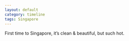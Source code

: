 ```yaml
---
layout: default
category: timeline
tags: Singapore
---
```


First time to Singapore, it’s clean & beautiful, but such hot.

<img src="{{ site_url }}/img/posts/2014-05-06-singapore.jpg" alt="">

